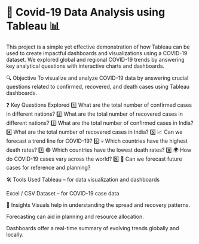 # 🦠 Covid-19 Data Analysis using Tableau 📊
This project is a simple yet effective demonstration of how Tableau can be used to create impactful dashboards and visualizations using a COVID-19 dataset.
We explored global and regional COVID-19 trends by answering key analytical questions with interactive charts and dashboards.

🔍 Objective
To visualize and analyze COVID-19 data by answering crucial questions related to confirmed, recovered, and death cases using Tableau dashboards.

❓ Key Questions Explored
1️⃣ What are the total number of confirmed cases in different nations?
2️⃣ What are the total number of recovered cases in different nations?
3️⃣ What are the total number of confirmed cases in India?
4️⃣ What are the total number of recovered cases in India?
5️⃣ 📈 Can we forecast a trend line for COVID-19?
6️⃣ 💀 Which countries have the highest death rates?
7️⃣ 🟢 Which countries have the lowest death rates?
8️⃣ 🌍 How do COVID-19 cases vary across the world?
9️⃣ 📅 Can we forecast future cases for reference and planning?

🛠️ Tools Used
Tableau – for data visualization and dashboards

Excel / CSV Dataset – for COVID-19 case data

📌 Insights
Visuals help in understanding the spread and recovery patterns.

Forecasting can aid in planning and resource allocation.

Dashboards offer a real-time summary of evolving trends globally and locally.
